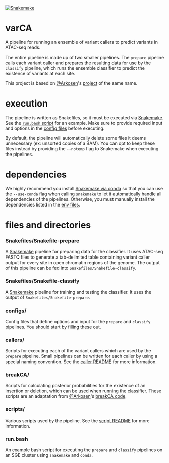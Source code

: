 [![Snakemake](https://img.shields.io/badge/snakemake-≥5.5.0-brightgreen.svg?style=flat-square)](https://snakemake.bitbucket.io)

# varCA
A pipeline for running an ensemble of variant callers to predict variants in ATAC-seq reads.

The entire pipeline is made up of two smaller pipelines. The `prepare` pipeline calls each variant caller and prepares the resulting data for use by the `classify` pipeline, which runs the ensemble classifier to predict the existence of variants at each site.

This project is based on [@Arkosen](https://github.com/Arkosen)'s [project](https://github.com/Arkosen/BreakCA) of the same name.

# execution
The pipeline is written as Snakefiles, so it must be executed via [Snakemake](https://snakemake.readthedocs.io/en/stable/). See the [`run.bash` script](https://github.com/aryam7/breakCA/blob/master/run.bash) for an example. Make sure to provide required input and options in the [config files](https://github.com/aryam7/breakCA/blob/master/configs) before executing.

By default, the pipeline will automatically delete some files it deems unnecessary (ex: unsorted copies of a BAM). You can opt to keep these files instead by providing the `--notemp` flag to Snakemake when executing the pipelines.

# dependencies
We highly recommend you install [Snakemake via conda](https://snakemake.readthedocs.io/en/stable/getting_started/installation.html#installation-via-conda) so that you can use the `--use-conda` flag when calling `snakemake` to let it automatically handle all dependencies of the pipelines. Otherwise, you must manually install the dependencies listed in the [env files](https://github.com/aryam7/breakCA/blob/master/envs).

# files and directories

### Snakefiles/Snakefile-prepare
A [Snakemake](https://snakemake.readthedocs.io/en/stable/) pipeline for preparing data for the classifier. It uses ATAC-seq FASTQ files to generate a tab-delimited table containing variant caller output for every site in open chromatin regions of the genome. The output of this pipeline can be fed into `Snakefiles/Snakefile-classify`.

### Snakefiles/Snakefile-classify
A [Snakemake](https://snakemake.readthedocs.io/en/stable/) pipeline for training and testing the classifier. It uses the output of `Snakefiles/Snakefile-prepare`.

### configs/
Config files that define options and input for the `prepare` and `classify` pipelines. You should start by filling these out.

### callers/
Scripts for executing each of the variant callers which are used by the `prepare` pipeline. Small pipelines can be written for each caller by using a special naming convention. See the [caller README](https://github.com/aryam7/breakCA/blob/master/callers/README.md) for more information.

### breakCA/
Scripts for calculating posterior probabilities for the existence of an insertion or deletion, which can be used when running the classifier. These scripts are an adaptation from [@Arkosen](https://github.com/Arkosen)'s [breakCA code](https://github.com/Arkosen/BreakCA/tree/master/bin).

### scripts/
Various scripts used by the pipeline. See the [script README](https://github.com/aryam7/breakCA/blob/master/scripts/README.md) for more information.

### run.bash
An example bash script for executing the `prepare` and `classify` pipelines on an SGE cluster using `snakemake` and `conda`.
